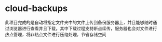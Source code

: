 # cloud-backups
此项目完成的是自动将指定文件夹中的文件上传到备份服务器上，并且能够随时通过浏览器进行查看并且下载，其中下载过程支持断点续传，服务器也会对文件进行热点管理，将非热点文件进行压缩处理，节省存储空间
